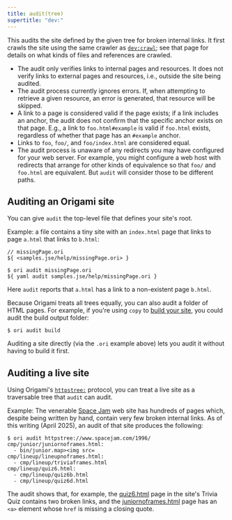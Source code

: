 ```yaml
---
title: audit(tree)
supertitle: "dev:"
---
```


This audits the site defined by the given tree for broken internal links. It first crawls the site using the same crawler as [`dev:crawl`](crawl.html); see that page for details on what kinds of files and references are crawled.

- The audit only verifies links to internal pages and resources. It does not verify links to external pages and resources, i.e., outside the site being audited.
- The audit process currently ignores errors. If, when attempting to retrieve a given resource, an error is generated, that resource will be skipped.
- A link to a page is considered valid if the page exists; if a link includes an anchor, the audit does not confirm that the specific anchor exists on that page. E.g., a link to `foo.html#example` is valid if `foo.html` exists, regardless of whether that page has an `#example` anchor.
- Links to `foo`, `foo/`, and `foo/index.html` are considered equal.
- The audit process is unaware of any redirects you may have configured for your web server. For example, you might configure a web host with redirects that arrange for other kinds of equivalence so that `foo/` and `foo.html` are equivalent. But `audit` will consider those to be different paths.

## Auditing an Origami site

You can give `audit` the top-level file that defines your site's root.

Example: a file contains a tiny site with an `index.html` page that links to page `a.html` that links to `b.html`:

```ori
// missingPage.ori
${ <samples.jse/help/missingPage.ori> }
```

```console
$ ori audit missingPage.ori
${ yaml audit samples.jse/help/missingPage.ori }
```

Here `audit` reports that `a.html` has a link to a non-existent page `b.html`.

Because Origami treats all trees equally, you can also audit a folder of HTML pages. For example, if you're using `copy` to [build your site](/builtins/tree/copy.html#copy-to-build), you could audit the build output folder:

```console
$ ori audit build
```

Auditing a site directly (via the `.ori` example above) lets you audit it without having to build it first.

## Auditing a live site

Using Origami's [`httpstree:`](/builtins/httpstree.html) protocol, you can treat a live site as a traversable tree that `audit` can audit.

Example: The venerable [Space Jam](https://www.spacejam.com/1996/) web site has hundreds of pages which, despite being written by hand, contain very few broken internal links. As of this writing (April 2025), an audit of that site produces the following:

```console
$ ori audit httpstree://www.spacejam.com/1996/
cmp/junior/juniornoframes.html:
  - bin/junior.map><img src=
cmp/lineup/lineupnoframes.html:
  - cmp/lineup/triviaframes.html
cmp/lineup/quiz6.html:
  - cmp/lineup/quiz6b.html
  - cmp/lineup/quiz6d.html
```

The audit shows that, for example, the [quiz6.html](https://www.spacejam.com/1996/cmp/lineup/quiz6.html) page in the site's Trivia Quiz contains two broken links, and the [juniornoframes.html](https://www.spacejam.com/1996/cmp/junior/juniornoframes.html) page has an `<a>` element whose `href` is missing a closing quote.
